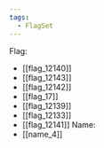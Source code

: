 ```yaml
---
tags:
  - FlagSet
---
```

Flag:
- [[flag_12140]]
- [[flag_12143]]
- [[flag_12142]]
- [[flag_17]]
- [[flag_12139]]
- [[flag_12133]]
- [[flag_12141]]
Name:
- [[name_4]]
